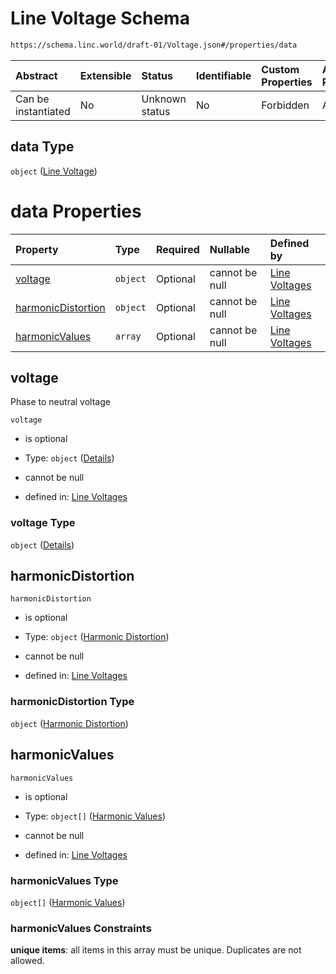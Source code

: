 # Line Voltage Schema

```txt
https://schema.linc.world/draft-01/Voltage.json#/properties/data
```



| Abstract            | Extensible | Status         | Identifiable | Custom Properties | Additional Properties | Access Restrictions | Defined In                                           |
| :------------------ | :--------- | :------------- | :----------- | :---------------- | :-------------------- | :------------------ | :--------------------------------------------------- |
| Can be instantiated | No         | Unknown status | No           | Forbidden         | Allowed               | none                | [Voltage.json*](Voltage.json "open original schema") |

## data Type

`object` ([Line Voltage](voltage-properties-line-voltage.md))

# data Properties

| Property                                  | Type     | Required | Nullable       | Defined by                                                                                                                                                                          |
| :---------------------------------------- | :------- | :------- | :------------- | :---------------------------------------------------------------------------------------------------------------------------------------------------------------------------------- |
| [voltage](#voltage)                       | `object` | Optional | cannot be null | [Line Voltages](voltage-properties-line-voltage-properties-voltage.md "https://schema.linc.world/draft-01/Voltage.json#/properties/data/properties/voltage")                        |
| [harmonicDistortion](#harmonicdistortion) | `object` | Optional | cannot be null | [Line Voltages](voltage-properties-line-voltage-properties-harmonic-distortion.md "https://schema.linc.world/draft-01/Voltage.json#/properties/data/properties/harmonicDistortion") |
| [harmonicValues](#harmonicvalues)         | `array`  | Optional | cannot be null | [Line Voltages](voltage-properties-line-voltage-properties-harmonicvalues.md "https://schema.linc.world/draft-01/Voltage.json#/properties/data/properties/harmonicValues")          |

## voltage

Phase to neutral voltage

`voltage`

*   is optional

*   Type: `object` ([Details](voltage-properties-line-voltage-properties-voltage.md))

*   cannot be null

*   defined in: [Line Voltages](voltage-properties-line-voltage-properties-voltage.md "https://schema.linc.world/draft-01/Voltage.json#/properties/data/properties/voltage")

### voltage Type

`object` ([Details](voltage-properties-line-voltage-properties-voltage.md))

## harmonicDistortion



`harmonicDistortion`

*   is optional

*   Type: `object` ([Harmonic Distortion](voltage-properties-line-voltage-properties-harmonic-distortion.md))

*   cannot be null

*   defined in: [Line Voltages](voltage-properties-line-voltage-properties-harmonic-distortion.md "https://schema.linc.world/draft-01/Voltage.json#/properties/data/properties/harmonicDistortion")

### harmonicDistortion Type

`object` ([Harmonic Distortion](voltage-properties-line-voltage-properties-harmonic-distortion.md))

## harmonicValues



`harmonicValues`

*   is optional

*   Type: `object[]` ([Harmonic Values](voltage-properties-line-voltage-properties-harmonicvalues-harmonic-values.md))

*   cannot be null

*   defined in: [Line Voltages](voltage-properties-line-voltage-properties-harmonicvalues.md "https://schema.linc.world/draft-01/Voltage.json#/properties/data/properties/harmonicValues")

### harmonicValues Type

`object[]` ([Harmonic Values](voltage-properties-line-voltage-properties-harmonicvalues-harmonic-values.md))

### harmonicValues Constraints

**unique items**: all items in this array must be unique. Duplicates are not allowed.
